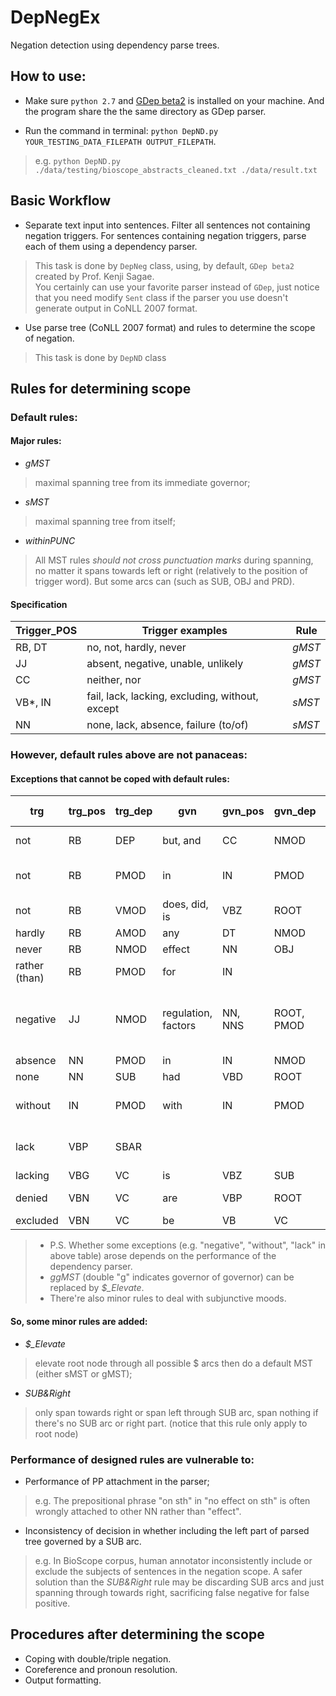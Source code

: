 DepNegEx
========

Negation detection using dependency parse trees.

## How to use:
* Make sure `python 2.7` and [GDep beta2](http://people.ict.usc.edu/~sagae/parser/gdep/) is installed on your machine. And the program share the the same directory as GDep parser.

* Run the command in terminal: `python DepND.py YOUR_TESTING_DATA_FILEPATH OUTPUT_FILEPATH`.  
> e.g. `python DepND.py ./data/testing/bioscope_abstracts_cleaned.txt ./data/result.txt`

## Basic Workflow ##

* Separate text input into sentences. Filter all sentences not containing negation triggers. For sentences containing negation triggers, parse each of them using a dependency parser.  
> This task is done by `DepNeg` class, using, by default, `GDep beta2` created by Prof. Kenji Sagae.  
> You certainly can use your favorite parser instead of `GDep`, just notice that you need modify `Sent` class if the parser you use doesn't generate output in CoNLL 2007 format.

* Use parse tree (CoNLL 2007 format) and rules to determine the scope of negation.  
> This task is done by `DepND` class  

## Rules for determining scope

### Default rules:

#### Major rules:

* *gMST*
> maximal spanning tree from its immediate governor;

* *sMST*
> maximal spanning tree from itself;

* *withinPUNC*
> All MST rules *should not cross punctuation marks* during spanning, no matter it spans towards left or right (relatively to the position of trigger word). But some arcs can (such as SUB, OBJ and PRD).

#### Specification

| Trigger_POS | Trigger examples | Rule |
|  --- | --- | --- |
| RB, DT | no, not, hardly, never | *gMST* |
| JJ | absent, negative, unable, unlikely | *gMST* |
| CC | neither, nor | *gMST* |
| VB\*, IN | fail, lack, lacking, excluding, without, except | *sMST* |
| NN | none, lack, absence, failure (to/of)| *sMST* |

### However, default rules above are not panaceas:

#### Exceptions that cannot be coped with default rules:

| trg | trg_pos | trg_dep | gvn | gvn_pos | gvn_dep | rule | comment or alter-rule |
| --- | --- | --- | --- | --- | --- | --- | --- |
| not | RB | DEP | but, and | CC | NMOD | ggMST | *DEP_Elevate*; *SUB&Right* |
| not | RB | PMOD | in | IN | PMOD |gMST| PMOD arc *can* cross punctuation?|
| not | RB | VMOD | does, did, is | VBZ | ROOT | gMST | *SUB&Right* |
| hardly | RB | AMOD | any | DT | NMOD | ggMST | *AMOD_Elevate* |
| never | RB | NMOD | effect | NN | OBJ | gMST | *SUB&Right* |
| rather (than) | RB | PMOD | for | IN | | gMST | *SUB&Right* |
| negative | JJ | NMOD | regulation, factors | NN, NNS | ROOT, PMOD | gMST | only span through of/IN NMOD arc; "factors" has no children |
| absence | NN | PMOD | in | IN | NMOD | gMST | *PMOD_Elevate* |
| none | NN | SUB | had | VBD | ROOT | gMST | *SUB&Right* |
| without | IN | PMOD | with | IN | PMOD | gMST | only span through PMOD towards right |
| lack | VBP | SBAR | | | | sMST | forbid VMOD branching to MD or VB* |
| lacking | VBG | VC | is | VBZ | SUB | gMST | *VC_Elevate* |
| denied | VBN | VC | are | VBP | ROOT | gMST | *VC_Elevate*; *SUB&Right* |
| excluded | VBN | VC | be | VB | VC | ggMST | *VC_Elevate* |

> * P.S. Whether some exceptions (e.g. "negative", "without", "lack" in above table) arose depends on the performance of the dependency parser.
> * *ggMST* (double "g" indicates governor of governor) can be replaced by *$_Elevate*.
> * There're also minor rules to deal with subjunctive moods.

#### So, some minor rules are added:

* *$_Elevate* 
> elevate root node through all possible $ arcs then do a default MST (either sMST or gMST);

* *SUB&Right* 
> only span towards right or span left through SUB arc, span nothing if there's no SUB arc or right part. (notice that this rule only apply to root node)

### Performance of designed rules are vulnerable to:

* Performance of PP attachment in the parser;
> e.g. The prepositional phrase "on sth" in "no effect on sth" is often wrongly attached to other NN rather than "effect".  

* Inconsistency of decision in whether including the left part of parsed tree governed by a SUB arc.
> e.g. In BioScope corpus, human annotator inconsistently include or exclude the subjects of sentences in the negation scope. A safer solution than the *SUB&Right* rule may be discarding SUB arcs and just spanning through towards right, sacrificing false negative for false positive.

## Procedures after determining the scope
* Coping with double/triple negation.
* Coreference and pronoun resolution.
* Output formatting.
